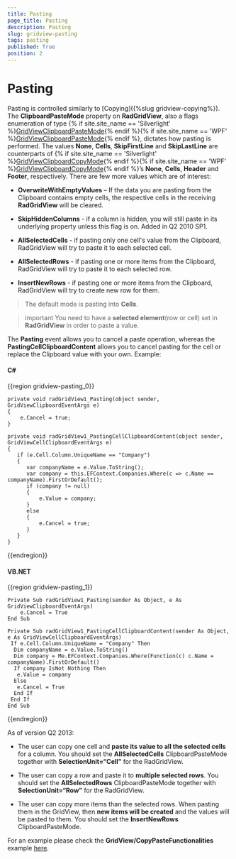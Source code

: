 ```yaml
---
title: Pasting
page_title: Pasting
description: Pasting
slug: gridview-pasting
tags: pasting
published: True
position: 2
---
```


# Pasting

Pasting is controlled similarly to [Copying]({%slug gridview-copying%}). The __ClipboardPasteMode__ property on __RadGridView__, also a flags enumeration of type 
  {% if site.site_name == 'Silverlight' %}[GridViewClipboardPasteMode](http://www.telerik.com/help/silverlight/t_telerik_windows_controls_gridviewclipboardpastemode.html){% endif %}{% if site.site_name == 'WPF' %}[GridViewClipboardPasteMode](http://www.telerik.com/help/wpf/t_telerik_windows_controls_gridviewclipboardpastemode.html){% endif %}, dictates how pasting is performed. The values __None__, __Cells__, __SkipFirstLine__ and __SkipLastLine__ are counterparts of 
  {% if site.site_name == 'Silverlight' %}[GridViewClipboardCopyMode](http://www.telerik.com/help/silverlight/t_telerik_windows_controls_gridviewclipboardpastemode.html){% endif %}{% if site.site_name == 'WPF' %}[GridViewClipboardCopyMode](http://www.telerik.com/help/wpf/t_telerik_windows_controls_gridviewclipboardcopymode.html){% endif %}’s __None__, __Cells__, __Header__ and __Footer__, respectively. There are few more values which are of interest:

* __OverwriteWithEmptyValues__ – If the data you are pasting from the Clipboard contains empty cells, the respective cells in the receiving __RadGridView__ will be cleared.
            

* __SkipHiddenColumns__ - if a column is hidden, you will still paste in its underlying property unless this flag is on. Added in Q2 2010 SP1.
            

* __AllSelectedCells__ - if pasting only one cell's value from the Clipboard, RadGridView will try to paste it to each selected cell.
            

* __AllSelectedRows__ - if pasting one or more items from the Clipboard, RadGridView will try to paste it to each selected row.
            

* __InsertNewRows__ - if pasting one or more items from the Clipboard, RadGridView will try to create new row for them.
            

>The default mode is pasting into __Cells__.

>important You need to have a __selected element__(row or cell) set in __RadGridView__ in order to paste a value. 
          

The __Pasting__ event allows you to cancel a paste operation, whereas the __PastingCellClipboardContent__ allows you to cancel pasting for the cell or replace the Clipboard value with your own. Example:
         

#### __C#__

{{region gridview-pasting_0}}
	
	private void radGridView1_Pasting(object sender, GridViewClipboardEventArgs e)
	{
	    e.Cancel = true;
	}
	
	private void radGridView1_PastingCellClipboardContent(object sender, GridViewCellClipboardEventArgs e)
	{
	   if (e.Cell.Column.UniqueName == "Company")
	   {
	      var companyName = e.Value.ToString();
	      var company = this.EFContext.Companies.Where(c => c.Name == companyName).FirstOrDefault();
	      if (company != null)
	      {
	          e.Value = company;
	      }
	      else
	      {
	          e.Cancel = true;
	      }
	   }
	}
{{endregion}}

#### __VB.NET__

{{region gridview-pasting_1}}

    Private Sub radGridView1_Pasting(sender As Object, e As GridViewClipboardEventArgs)
        e.Cancel = True
    End Sub
	    
	Private Sub radGridView1_PastingCellClipboardContent(sender As Object, e As GridViewCellClipboardEventArgs)
	 If e.Cell.Column.UniqueName = "Company" Then
	  Dim companyName = e.Value.ToString()
	  Dim company = Me.EFContext.Companies.Where(Function(c) c.Name = companyName).FirstOrDefault()
	  If company IsNot Nothing Then
	   e.Value = company
	  Else
	   e.Cancel = True
	  End If
	 End If
	End Sub
{{endregion}}

As of version Q2 2013:
        

* The user can copy one cell and __paste its value to all the selected cells__ for a column. You should set the __AllSelectedCells__ ClipboardPasteMode together with __SelectionUnit=“Cell”__ for the RadGridView.
            

* The user can copy a row and paste it to __multiple selected rows__. You should set the __AllSelectedRows__ ClipboardPasteMode together with __SelectionUnit=“Row”__ for the RadGridView.
            

* The user can copy more items than the selected rows. When pasting them in the GridView, then __new items will be created__ and the values will be pasted to them. You should set the __InsertNewRows__ ClipboardPasteMode.
            

For an example please check the __GridView/CopyPasteFunctionalities__ example [here](https://github.com/telerik/xaml-sdk/).
        
